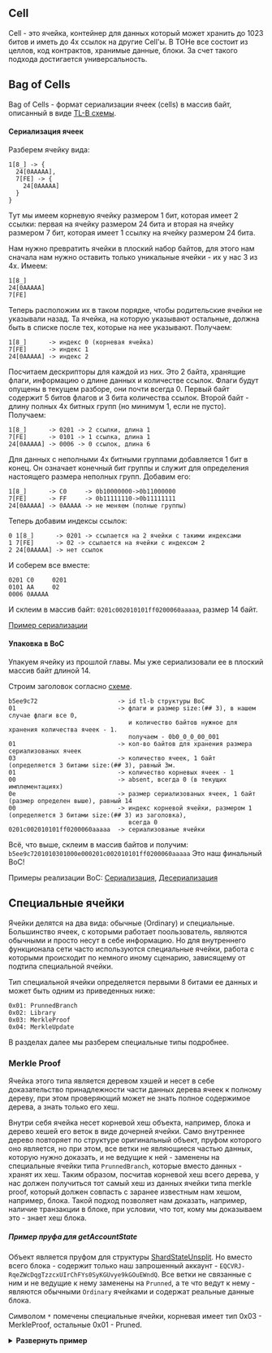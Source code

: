## Cell
Cell - это ячейка, контейнер для данных который может хранить до 1023 битов и иметь до 4х ссылок на другие Cell'ы. В ТОНе все состоит из целлов, код контрактов, хранимые данные, блоки. За счет такого подхода достигается универсальность.

## Bag of Cells
Bag of Cells - формат сериализации ячеек (cells) в массив байт, описанный в виде [TL-B схемы](https://github.com/ton-blockchain/ton/blob/24dc184a2ea67f9c47042b4104bbb4d82289fac1/crypto/tl/boc.tlb#L25).

#### Сериализация ячеек
Разберем ячейку вида:
```
1[8_] -> {
  24[0AAAAA],
  7[FE] -> {
    24[0AAAAA]
  }
}
```
Тут мы имеем корневую ячейку размером 1 бит, которая имеет 2 ссылки: первая на ячейку размером 24 бита и вторая на ячейку размером 7 бит, которая имеет 1 ссылку на ячейку размером 24 бита.

Нам нужно превратить ячейки в плоский набор байтов, для этого нам сначала нам нужно оставить только уникальные ячейки - их у нас 3 из 4х. Имеем:
```
1[8_]
24[0AAAAA]
7[FE]
```
Теперь расположим их в таком порядке, чтобы родительские ячейки не указывали назад. Та ячейка, на которую указывают остальные, должна быть в списке после тех, которые на нее указывают. Получаем:
```
1[8_]      -> индекс 0 (корневая ячейка)
7[FE]      -> индекс 1
24[0AAAAA] -> индекс 2
```

Посчитаем дескрипторы для каждой из них. Это 2 байта, хранящие флаги, информацию о длине данных и количестве ссылок. Флаги будут опущены в текущем разборе, они почти всегда 0. Первый байт содержит 5 битов флагов и 3 бита количества ссылок. Второй байт - длину полных 4х битных групп (но минимум 1, если не пусто). Получаем:
```
1[8_]      -> 0201 -> 2 ссылки, длина 1 
7[FE]      -> 0101 -> 1 ссылка, длина 1
24[0AAAAA] -> 0006 -> 0 ссылок, длина 6
```
Для данных с неполными 4х битными группами добавляется 1 бит в конец. Он означает конечный бит группы и служит для определения настоящего размера неполных групп. Добавим его:
```
1[8_]      -> C0     -> 0b10000000->0b11000000
7[FE]      -> FF     -> 0b11111110->0b11111111
24[0AAAAA] -> 0AAAAA -> не меняем (полные группы)
```

Теперь добавим индексы ссылок:
```
0 1[8_]      -> 0201 -> ссылается на 2 ячейки с такими индексами
1 7[FE]      -> 02 -> ссылается на ячейки с индексом 2
2 24[0AAAAA] -> нет ссылок
```

И соберем все вместе:
```
0201 C0     0201  
0101 AA     02
0006 0AAAAA 
```

И склеим в массив байт:
`0201c002010101ff0200060aaaaa`, размер 14 байт.

[Пример сериализации](https://github.com/xssnick/tonutils-go/blob/3d9ee052689376061bf7e4a22037ff131183afad/tvm/cell/serialize.go#L205)

#### Упаковка в BoC
Упакуем ячейку из прошлой главы. Мы уже сериализовали ее в плоский массив байт длиной 14.

Строим заголовок согласно [схеме](https://github.com/ton-blockchain/ton/blob/24dc184a2ea67f9c47042b4104bbb4d82289fac1/crypto/tl/boc.tlb#L25).

```
b5ee9c72                      -> id tl-b структуры BoC
01                            -> флаги и размер size:(## 3), в нашем случае флаги все 0, 
                                 и количество байтов нужное для хранения количества ячеек - 1.
                                 получаем - 0b0_0_0_00_001
01                            -> кол-во байтов для хранения размера сериализованых ячеек
03                            -> количество ячеек, 1 байт (определяется 3 битами size:(## 3), равный 3м.
01                            -> количество корневых ячеек - 1
00                            -> absent, всегда 0 (в текущих имплементациях)
0e                            -> размер сериализованых ячеек, 1 байт (размер определен выше), равный 14
00                            -> индекс корневой ячейки, размером 1 (определяется 3 битами size:(## 3) из заголовка), 
                                 всегда 0
0201c002010101ff0200060aaaaa  -> сериализованые ячейки
```

Всё, что выше, склеим в массив байтов и получим:
`b5ee9c7201010301000e000201c002010101ff0200060aaaaa` Это наш финальный BoC!

Примеры реализации BoC: [Сериализация](https://github.com/xssnick/tonutils-go/blob/master/tvm/cell/serialize.go), [Десериализация](https://github.com/xssnick/tonutils-go/blob/master/tvm/cell/parse.go)

## Специальные ячейки

Ячейки делятся на два вида: обычные (Ordinary) и специальные. Большинство ячеек, с которыми работает поользователь, являются обычными и просто несут в себе информацию. Но для внутреннего функционала сети часто используются специальные ячейки, работа с которыми происходит по немного иному сценарию, зависящему от подтипа специальной ячейки. 

Тип специальной ячейки определяется первыми 8 битами ее данных и может быть одним из приведенных ниже:
```
0x01: PrunnedBranch
0x02: Library
0x03: MerkleProof
0x04: MerkleUpdate
```
В разделах далее мы разберем специальные типы подробнее.

### Merkle Proof
Ячейка этого типа является деревом хэшей и несет в себе доказательство принадлежности части данных дерева ячеек к полному дереву, при этом проверяющий может не знать полное содержимое дерева, а знать только его хеш. 

Внутри себя ячейка несет корневой хеш объекта, например, блока и дерево хешей его веток в виде дочерней ячейки. Само внутреннее дерево повторяет по структуре оригинальный объект, пруфом которого оно является, но при этом, все ветки не являющиеся частью данных, которую нужно доказать, и не ведущие к ней - заменены на специальные ячейки типа `PrunnedBranch`, которые вместо данных - хранят их хеш. Таким образом, посчитав корневой хеш всего дерева, у нас должен получиться тот самый хеш из данных ячейки типа merkle proof, который должен совпасть с заранее известным нам хешом, например, блока. Такой подход позволяет нам доказать, например, наличие транзакции в блоке, при условии, что тот, кому мы доказываем это - знает хеш блока.

##### Пример пруфа для getAccountState
Объект является пруфом для структуры [ShardStateUnsplit](https://github.com/ton-blockchain/ton/blob/master/crypto/block/block.tlb#L399). Но вместо всего блока - содержит только наш запрошенный аккаунт - `EQCVRJ-RqeZWcDqgTzzcxUIrChFYs0SyKGUvye9kGOuEWndQ`. Все ветки не связанные с ним и не ведущие к нему заменены на `Prunned`, а те что ведут к нему - являются обычными `Ordinary` ячейками и содержат реальные данные блока.

Символом `*` помечены специальные ячейки, корневая имеет тип 0x03 - MerkleProof, остальные 0x01 - Pruned.
<details>
  <summary><b>Развернуть пример</b></summary>
  
```
280[03E42E9D59FE3B0900D185EA76AA5F64C6FA0F0C723FFD3CCA5F22B21354064C540219]* -> {
  362[9023AFE2FFFFFF110000000000000000000000000001E9AA7F0000000163C1322C00001F522060E3C10194CD420_] -> {
    288[0101CA91D55F8B903536211B4FB74EA37FD7930C3774D76FE64B45BCB1FE0E1E26380002]*,
    75[8209C398C55C7BDDF32_] -> {
      76[0104E1CC62AE3DEEF99_] -> {
        288[01011D8C7CB5BFB085D47FB85883C71A7A1DC5B4856A2B9C27DE05F63E994D4A557A0216]*,
        76[0101A1AB8F37E15D045_] -> {
          76[01010A762B5E3DB9BB3_] -> {
            76[01007896888C1BF9AFF_] -> {
              288[0101658DA3EABE6B20FA399239F51BF78EB7DB0D8AAE0572E682B986268E041F71590036]*,
              68[00F45169A7CA17BB3_] -> {
                68[00E1E486CCD6F2D24_] -> {
                  288[0101F2B70E32B323C3E1817C1780D7A2A49D08BA63B9B9D024B3C713AB936ECA3FD40028]*,
                  68[00E17E05DDDEF5882_] -> {
                    68[00E0EEBE3D59F5624_] -> {
                      288[0101447569C499386266F623BB34E72EF718158ACC2E76ED42F88C6D842D503CDF900020]*,
                      68[00E0B73C712EA7A3C_] -> {
                        68[00E026EB80E87B804_] -> {
                          288[01015DB34588AAB7AF2A5034E0C26168E51FAED17544C56405B0F80CD967A4EE5BD9001B]*,
                          68[00E023322BD069152_] -> {
                            68[00E0220B791895CE8_] -> {
                              68[00E0208438C7659B4_] -> {
                                68[00E0201CBDC2FA57E_] -> {
                                  288[010132D3C686F68E1E93D14D3DB79EE7D88FB582C87B35BB5B553D82AA25D09196130014]*,
                                  60[00C047CA5AA50C4_] -> {
                                    52[00BD53FE01932_] -> {
                                      52[00A0AC70E85E2_] -> {
                                        288[010178A421C00E63D315BAEB8086668F7D45632ACD4EF17B8A33884C1499856572E2000F]*,
                                        44[00894655318_] -> {
                                          44[0087FCFA2A6_] -> {
                                            44[00805E35524_] -> {
                                              288[010147E47997E4E71FC094644C589682DE513FB731A6B8E841EB2AB68DF4EF1BD92B0002]*,
                                              53[E0A04027728E60] -> {
                                                570[B991A9E656703AA04F3CDCC5422B0A1158B344B228652FC9EF6418EB845A001C09B2869397E6EAB3E5EC55401625FB84ED36424BB6EB0F344BC13953F74CC340000716D4326F30C_] -> {
                                                  288[0101BC95189D8B489591E527DFE6FC8787A3A2D382C1DCB6AA9153D7A538F9FFA3B90007]*
                                                },
                                                288[0101D3016CE07C229433613139886E3B2578C61C374FB3AB0C1889666D8588B5B0090008]*
                                              }
                                            },
                                            288[0101641854A854E746372DB4110640D8AA4AFFDCA2CE5F110980D7EB7CF4159652A7000B]*
                                          },
                                          288[01014C4C14F8F5E62FE6145EFBB10255D3F82082E492D8A8E6F17AC610C70A5B06A8000C]*
                                        }
                                      },
                                      288[0101DBC646BFEA5C4D04E6D76C3DCD521BECDD2062F493B9727D3466E0F5272F2FC90010]*
                                    },
                                    288[01017B7679129CCE779E8ADA70B51D8FD2A5B1FD8180E98FE35944399D3E583E49140013]*
                                  }
                                },
                                288[0101853D4CD469D08FBE03DA3DDA48568763B19BC5A711BB7887E9D7700D24314275001C]*
                              },
                              288[010156C1849FDD43EFEAD3B9FCFB246A5FC40D0D9AA4F4B0C877A9AEB5C4AFFF84850018]*
                            },
                            288[010157B0C46BA1C3726890924C2D7F3F4B755BF7B24363CC325B37C9F956DF569AD4001A]*
                          }
                        },
                        288[01014FD09DCDD654FD4C3758B75C755893092B5D7845356647C3CB5028AE4CF75E26001C]*
                      }
                    },
                    288[0101D3E6EF78A7FB3E14C066534F5172078FCC4382D2AD1512470C25E1504CB3BFE50025]*
                  }
                },
                288[0101CDF101C69F77450BAC9532A70318AB7F0DD902A4A3EE2CE8CDF5262547B5CB68002A]*,
                288[0101AAED7CCC3904836F362AE06EB234B71D64E02EB4BA6D6B7869197A9ED5C4B0B80001]*
              },
              288[0101AAED7CCC3904836F362AE06EB234B71D64E02EB4BA6D6B7869197A9ED5C4B0B80001]*
            },
            288[0101EE15491F5B3FFB71A0C759A476F99A84D7A1B5CF8A47B1DE5D1039882CD723710065]*,
            288[0101EC90A44EEE02BED840C10E88351163EE9E3613EB9DBE8DA760783DA449714E280001]*
          },
          288[01011AAC6151A41BCC89EEE855D29D087ACDD30BC4F2069B246BE0C69E3C228C55110067]*,
          288[0101BB06F3506745C5F6A6239D132A70B38439CB60FF95F62E45261BA12E844E889B0001]*
        },
        288[0101B3E9649D10CCB379368E81A3A7E8E49C8EB53F6ACC69B0BA2FFA80082F70EE390001]*
      },
      288[0101B3E9649D10CCB379368E81A3A7E8E49C8EB53F6ACC69B0BA2FFA80082F70EE390001]*
    },
    868[0000000000000000FFFFFFFFFFFFFFFF8270E631571EF77CCBBA0EF6D39D6343100001F5220425F440194CD434074F1CF0713270443B84FEA5C35142771F8C6895A2B36117743862354F4EBE767D25641E7D9D005816619EB807E1C18C943B86598038ADD33B65980DCB14EF2_] -> {
      288[0101B3E9649D10CCB379368E81A3A7E8E49C8EB53F6ACC69B0BA2FFA80082F70EE390001]*
    }
  }
}
```
  
</details>

